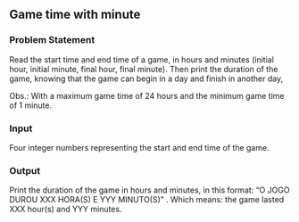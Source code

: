 ## Game time with minute

### Problem Statement
Read the start time and end time of a game, in hours and minutes (initial hour, initial minute, final hour, final minute). Then print the duration of the game, knowing that the game can begin in a day and finish in another day,

Obs.: With a maximum game time of 24 hours and the minimum game time of 1 minute.

### Input 
Four integer numbers representing the start and end time of the game.

### Output
Print the duration of the game in hours and minutes, in this format: “O JOGO DUROU XXX HORA(S) E YYY MINUTO(S)” . Which means: the game lasted XXX hour(s) and YYY minutes.

